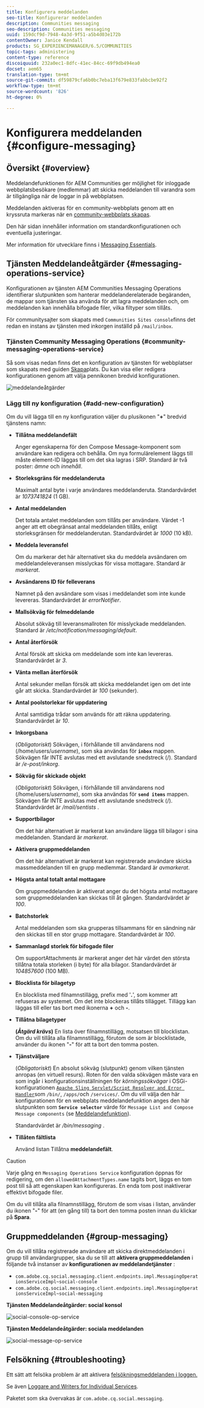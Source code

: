 ```yaml
---
title: Konfigurera meddelanden
seo-title: Konfigurerar meddelanden
description: Communities messaging
seo-description: Communities messaging
uuid: 159dcf9d-7948-4a3d-9f51-a5b4d03e172b
contentOwner: Janice Kendall
products: SG_EXPERIENCEMANAGER/6.5/COMMUNITIES
topic-tags: administering
content-type: reference
discoiquuid: 232a0ec1-8dfc-41ec-84cc-69f9db494ea0
docset: aem65
translation-type: tm+mt
source-git-commit: df59879cfa6b0bc7eba13f679e833fabbcbe92f2
workflow-type: tm+mt
source-wordcount: '826'
ht-degree: 0%

---
```



# Konfigurera meddelanden {#configure-messaging}

## Översikt {#overview}

Meddelandefunktionen för AEM Communities ger möjlighet för inloggade webbplatsbesökare (medlemmar) att skicka meddelanden till varandra som är tillgängliga när de loggar in på webbplatsen.

Meddelanden aktiveras för en community-webbplats genom att en kryssruta markeras när en [community-webbplats skapas](/help/communities/sites-console.md).

Den här sidan innehåller information om standardkonfigurationen och eventuella justeringar.

Mer information för utvecklare finns i [Messaging Essentials](/help/communities/essentials-messaging.md).

## Tjänsten Meddelandeåtgärder {#messaging-operations-service}

Konfigurationen av tjänsten [](https://localhost:4502/system/console/configMgr/com.adobe.cq.social.messaging.client.endpoints.impl.MessagingOperationsServiceImpl) AEM Communities Messaging Operations identifierar slutpunkten som hanterar meddelanderelaterade begäranden, de mappar som tjänsten ska använda för att lagra meddelanden och, om meddelanden kan innehålla bifogade filer, vilka filtyper som tillåts.

För communitysajter som skapats med `Communities Sites console`finns det redan en instans av tjänsten med inkorgen inställd på `/mail/inbox`.

### Tjänsten Community Messaging Operations {#community-messaging-operations-service}

Så som visas nedan finns det en konfiguration av tjänsten för webbplatser som skapats med guiden [Skapa](/help/communities/sites-console.md)plats. Du kan visa eller redigera konfigurationen genom att välja pennikonen bredvid konfigurationen.

![meddelandeåtgärder](assets/messaging-operations.png)

### Lägg till ny konfiguration {#add-new-configuration}

Om du vill lägga till en ny konfiguration väljer du plusikonen &quot;**+**&quot; bredvid tjänstens namn:

* **Tillåtna meddelandefält**

   Anger egenskaperna för den Compose Message-komponent som användare kan redigera och behålla. Om nya formulärelement läggs till måste element-ID läggas till om det ska lagras i SRP. Standard är två poster: *ämne* och *innehåll*.

* **Storleksgräns för meddelanderuta**

   Maximalt antal byte i varje användares meddelanderuta. Standardvärdet är *1073741824* (1 GB).

* **Antal meddelanden**

   Det totala antalet meddelanden som tillåts per användare. Värdet -1 anger att ett obegränsat antal meddelanden tillåts, enligt storleksgränsen för meddelanderutan. Standardvärdet är *1000* (10 kB).

* **Meddela leveransfel**

   Om du markerar det här alternativet ska du meddela avsändaren om meddelandeleveransen misslyckas för vissa mottagare. Standard är *markerat*.

* **Avsändarens ID för felleverans**

   Namnet på den avsändare som visas i meddelandet som inte kunde levereras. Standardvärdet är *errorNotifier*.

* **Mallsökväg för felmeddelande**

   Absolut sökväg till leveransmallroten för misslyckade meddelanden. Standard är */etc/notification/messaging/default*.

* **Antal återförsök**

   Antal försök att skicka om meddelande som inte kan levereras. Standardvärdet är *3*.

* **Vänta mellan återförsök**

   Antal sekunder mellan försök att skicka meddelandet igen om det inte går att skicka. Standardvärdet är *100* (sekunder).

* **Antal poolstorlekar för uppdatering**

   Antal samtidiga trådar som används för att räkna uppdatering. Standardvärdet är *10*.

* **Inkorgsbana**

   (*Obligatoriskt*) Sökvägen, i förhållande till användarens nod (/home/users/*username*), som ska användas för **`inbox`** mappen. Sökvägen får INTE avslutas med ett avslutande snedstreck (/). Standard är */e-post/inkorg*.

* **Sökväg för skickade objekt**

   (*Obligatoriskt*) Sökvägen, i förhållande till användarens nod (/home/users/*username*), som ska användas för **`send items`** mappen. Sökvägen får INTE avslutas med ett avslutande snedstreck (/). Standardvärdet är */mail/sentists* .

* **Supportbilagor**

   Om det här alternativet är markerat kan användare lägga till bilagor i sina meddelanden. Standard är *markerat*.

* **Aktivera gruppmeddelanden**

   Om det här alternativet är markerat kan registrerade användare skicka massmeddelanden till en grupp medlemmar. Standard är *avmarkerat*.

* **Högsta antal totalt antal mottagare**

   Om gruppmeddelanden är aktiverat anger du det högsta antal mottagare som gruppmeddelanden kan skickas till åt gången. Standardvärdet är *100*.

* **Batchstorlek**

   Antal meddelanden som ska grupperas tillsammans för en sändning när den skickas till en stor grupp mottagare. Standardvärdet är *100*.

* **Sammanlagd storlek för bifogade filer**

   Om supportAttachments är markerat anger det här värdet den största tillåtna totala storleken (i byte) för alla bilagor. Standardvärdet är *104857600* (100 MB).

* **Blocklista för bilagetyp**

   En blocklista med filnamnstillägg, prefix med &#39;**.**&#39;, som kommer att refuseras av systemet. Om det inte blockeras tillåts tillägget. Tillägg kan läggas till eller tas bort med ikonerna **+** och **-**.

* **Tillåtna bilagetyper**

   **(*Åtgärd krävs*)** En lista över filnamnstillägg, motsatsen till blocklistan. Om du vill tillåta alla filnamnstillägg, förutom de som är blocklistade, använder du ikonen &quot;**-**&quot; för att ta bort den tomma posten.

* **Tjänstväljare**

   (*Obligatoriskt*) En absolut sökväg (slutpunkt) genom vilken tjänsten anropas (en virtuell resurs). Roten för den valda sökvägen måste vara en som ingår i konfigurationsinställningen för *körningssökvägar* i OSGi-konfigurationen [ `Apache Sling Servlet/Script Resolver and Error Handler`](https://localhost:4502/system/console/configMgr/org.apache.sling.servlets.resolver.SlingServletResolver)som `/bin/`, `/apps/`och `/services/`. Om du vill välja den här konfigurationen för en webbplats meddelandefunktion anges den här slutpunkten som **`Service selector`** värde för `Message List and Compose Message components` (se [Meddelandefunktion](/help/communities/configure-messaging.md)).

   Standardvärdet är */bin/messaging* .

* **Tillåten fältlista**

   Använd listan Tillåtna **meddelandefält**.

>[!CAUTION]
>
>Varje gång en `Messaging Operations Service` konfiguration öppnas för redigering, om den `allowedAttachmentTypes.name` tagits bort, läggs en tom post till så att egenskapen kan konfigureras. En enda tom post inaktiverar effektivt bifogade filer.
>
>Om du vill tillåta alla filnamnstillägg, förutom de som visas i listan, använder du ikonen &quot;**-**&quot; för att (en gång till) ta bort den tomma posten innan du klickar på **Spara**.


## Gruppmeddelanden {#group-messaging}

Om du vill tillåta registrerade användare att skicka direktmeddelanden i grupp till användargrupper, ska du se till att **aktivera gruppmeddelanden** i följande två instanser av **konfigurationen av meddelandetjänster** :

* `com.adobe.cq.social.messaging.client.endpoints.impl.MessagingOperationsServiceImpl~social-console`
* `com.adobe.cq.social.messaging.client.endpoints.impl.MessagingOperationsServiceImpl~social-messaging`

**Tjänsten Meddelandeåtgärder: social konsol**

![social-console-op-service](assets/social-console-op-service.png)

**Tjänsten Meddelandeåtgärder: sociala meddelanden**

![social-message-op-service](assets/social-message-op-service.png)

## Felsökning {#troubleshooting}

Ett sätt att felsöka problem är att aktivera [felsökningsmeddelanden i loggen.](/help/sites-administering/troubleshooting.md)

Se även [Loggare and Writers for Individual Services](/help/sites-deploying/configure-logging.md#loggers-and-writers-for-individual-services).

Paketet som ska övervakas är `com.adobe.cq.social.messaging`.
